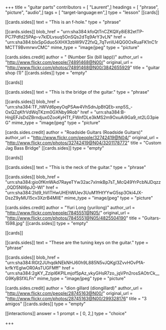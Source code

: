 +++
title = "guitar parts"
contributors = [ "Laurent",]
headings = [ "phrase", "picture", "audio",]
tags = [ "target-language:en",]
type = "lesson"
[[cards]]

[[cards.sides]]
text = "This is an f-hole."
type = "phrase"

[[cards.sides]]
blob_href = "urn:sha384:kfoQtTnCZKQXy8iE82etTP-PC7Pdfd25PAp-v7kIDLvsuq5OnSQs2dTq9ArY3vLN"
href = "urn:sha384:bIxSpGduo5iXHX3zbW9VZ2fxQ_7qTvriIU4QG0OxRuaFK1nC1rMCTT9BvmrwvCMC"
mime_type = "image/jpeg"
type = "picture"

[cards.sides.credit]
author = " (Number Six (bill lapp))"
author_url = "http://www.flickr.com/people/74891468@N00/"
original_url = "http://www.flickr.com/photos/74891468@N00/3842655929"
title = "guitar shop (1)"
[[cards.sides]]
type = "empty"

[[cards]]

[[cards.sides]]
text = "This is the bridge of the guitar."
type = "phrase"

[[cards.sides]]
blob_href = "urn:sha384:TF_hWVd6peyOqPSAw4VhSdnJpBtQEb-xnp5S_-OxQZqKfrVdWqTKzm0GXNby9Rob"
href = "urn:sha384:B-HnjjEFJsDdZBrndjux0ZooKyHTf_FWnfDLe3kMS2m9OxuAi9Ga9_nt2LG3pieG"
mime_type = "image/jpeg"
type = "picture"

[cards.sides.credit]
author = "Roadside Guitars (Roadside Guitars)"
author_url = "http://www.flickr.com/people/32742419@N04/"
original_url = "http://www.flickr.com/photos/32742419@N04/3201178772"
title = "Custom Jag Bass Bridge"
[[cards.sides]]
type = "empty"

[[cards]]

[[cards.sides]]
text = "This is the neck of the guitar."
type = "phrase"

[[cards.sides]]
blob_href = "urn:sha384:gio0fKmWAd7RayeTYw32ac7xlmkBp7sT_McQ49YrPcbNJDqzz_0QD5NII6pJO-WI"
href = "urn:sha384:2Id9_hVITHwUHEhWUev3UuM1fHtYYwG5sp3Oki4JX-DszZ9yMU15cv3XzrB4MlIE"
mime_type = "image/jpeg"
type = "picture"

[cards.sides.credit]
author = "Yuri Long (yurilong)"
author_url = "http://www.flickr.com/people/7845551@N05/"
original_url = "http://www.flickr.com/photos/7845551@N05/4825504190"
title = "Guitars-1598.jpg"
[[cards.sides]]
type = "empty"

[[cards]]

[[cards.sides]]
text = "These are the tuning keys on the guitar."
type = "phrase"

[[cards.sides]]
blob_href = "urn:sha384:RGt2JUhqdkNEkNHJ60h9L885N5vJQKgI3ZvvHOvPfA-krfkYEgIwOR0AsTUGFMff"
href = "urn:sha384:2gKY_Zzipl6KPILmjof5pAz_vkyGHsR7zo_jqVPn2rosSAOtrCk__G9KyBSfXLFn"
mime_type = "image/jpeg"
type = "picture"

[cards.sides.credit]
author = "dion gillard (diongillard)"
author_url = "http://www.flickr.com/people/28745163@N00/"
original_url = "http://www.flickr.com/photos/28745163@N00/299328176"
title = "3 amigos"
[[cards.sides]]
type = "empty"

[[interactions]]
answer = 1
prompt = [ 0, 2,]
type = "choice"

+++
